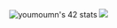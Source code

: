 <img src="https://badge.mediaplus.ma/levi/youmoumn" alt="youmoumn's 42 stats"> <img src="file:///mnt/homes/youmoumn/Downloads/datebayo_right.gif">
